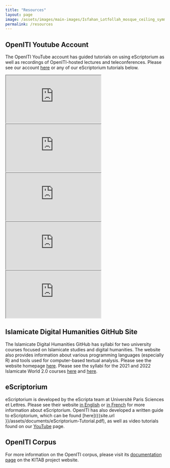 ```yaml
---
title: "Resources"
layout: page
image: /assets/images/main-images/Isfahan_Lotfollah_mosque_ceiling_symmetric_narrow_border.png
permalink: /resources
---
```

## OpenITI Youtube Account

The OpenITI YouTube account has guided tutorials on using eScriptorium as well as recordings of OpenITI-hosted lectures and teleconferences. Please see our account [here](https://www.youtube.com/channel/UCCe8LVJZgRWm82kFZeHEa2w/videos) or any of our eScriptorium tutorials below.
<div class="embed-responsive embed-responsive-16by9">
  <iframe class="embed-responsive-item" src="https://www.youtube.com/embed/N0hSNC3YvD4"></iframe>
</div>

<div class="embed-responsive embed-responsive-16by9">
  <iframe class="embed-responsive-item" src="https://www.youtube.com/embed/LDMi5lTEW6Y"></iframe>
</div>

<div class="embed-responsive embed-responsive-16by9">
  <iframe class="embed-responsive-item" src="https://www.youtube.com/embed/f5KigkLO9_E"></iframe>
</div>

<div class="embed-responsive embed-responsive-16by9">
  <iframe class="embed-responsive-item" src="https://www.youtube.com/embed/ZRKwhUEB-uo"></iframe>
</div>

<div class="embed-responsive embed-responsive-16by9">
  <iframe class="embed-responsive-item" src="https://www.youtube.com/embed/Lccr-pnHKX4"></iframe>
</div>
## Islamicate Digital Humanities GitHub Site

The Islamicate Digital Humanities GitHub has syllabi for two university courses focused on Islamicate studies and digital humanities. The website also provides information about various programming languages (especially R) and tools used for computer-based textual analysis. Please see the website homepage [here](http://islamicate-dh.github.io/). Please see the syllabi for the 2021 and 2022 Islamicate World 2.0 courses [here](https://openiti.github.io/2021IslamicateWorldCourse/) and [here](https://openiti.github.io/2022IslamicateWorldCourse/).
## eScriptorium

eScriptorium is developed by the eScripta team at Université Paris Sciences et Lettres. Please see their website [in English](https://www.google.com/url?q=https://lectaurep.hypotheses.org/documentation/escriptorium-tutorial-en&sa=D&source=docs&ust=1645205342793169&usg=AOvVaw1mJntyJ88pJdoVsArN25s3) or [in French](https://lectaurep.hypotheses.org/documentation/prendre-en-main-escriptorium) for more information about eScriptorium. OpenITI has also developed a written guide to eScriptorium, which can be found [here]({{site.url }}/assets/documents/eScriptorium-Tutorial.pdf), as well as video tutorials found on our [YouTube](https://www.youtube.com/channel/UCCe8LVJZgRWm82kFZeHEa2w/videos) page.
## OpenITI Corpus

For more information on the OpenITI corpus, please visit its [documentation page](https://kitab-project.org/docs/openITI) on the KITAB project website.
